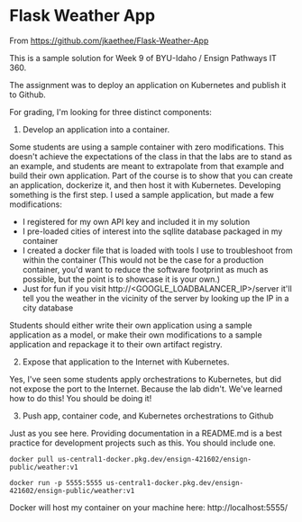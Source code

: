 # Flask Weather App
From https://github.com/jkaethee/Flask-Weather-App

This is a sample solution for Week 9 of BYU-Idaho / Ensign Pathways IT 360.

The assignment was to deploy an application on Kubernetes and publish it to Github.

For grading, I'm looking for three distinct components:

1) Develop an application into a container. 

Some students are using a sample container with zero modifications. 
This doesn't achieve the expectations of the class in that the labs are to stand as an example, and students are meant to extrapolate from that example and build their own application. 
Part of the course is to show that you can create an application, dockerize it, and then host it with Kubernetes. Developing something is the first step.
I used a sample application, but made a few modifications: 

* I registered for my own API key and included it in my solution
* I pre-loaded cities of interest into the sqllite database packaged in my container
* I created a docker file that is loaded with tools I use to troubleshoot from within the container (This would not be the case for a production container, you'd want to reduce the software footprint as much as possible, but the point is to showcase it is your own.)
* Just for fun if you visit http://<GOOGLE_LOADBALANCER_IP>/server it'll tell you the weather in the vicinity of the server by looking up the IP in a city database

Students should either write their own application using a sample application as a model, or make their own modifications to a sample application and repackage it to their own artifact registry.
 
2) Expose that application to the Internet with Kubernetes.

Yes, I've seen some students apply orchestrations to Kubernetes, but did not expose the port to the Internet. Because the lab didn't. 
We've learned how to do this! You should be doing it!

3) Push app, container code, and Kubernetes orchestrations to Github 

Just as you see here. Providing documentation in a README.md is a best practice for development projects such as this. 
You should include one.

```
docker pull us-central1-docker.pkg.dev/ensign-421602/ensign-public/weather:v1
```

```
docker run -p 5555:5555 us-central1-docker.pkg.dev/ensign-421602/ensign-public/weather:v1
```

Docker will host my container on your machine here: http://localhost:5555/

